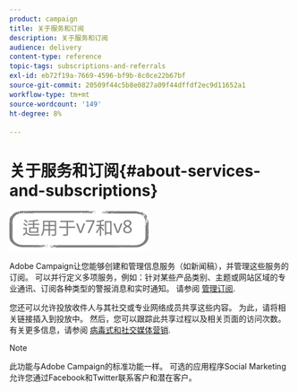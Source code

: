 ```yaml
---
product: campaign
title: 关于服务和订阅
description: 关于服务和订阅
audience: delivery
content-type: reference
topic-tags: subscriptions-and-referrals
exl-id: eb72f19a-7669-4596-bf9b-8c0ce22b67bf
source-git-commit: 20509f44c5b8e0827a09f44dffdf2ec9d11652a1
workflow-type: tm+mt
source-wordcount: '149'
ht-degree: 8%

---
```


# 关于服务和订阅{#about-services-and-subscriptions}

![](../../assets/common.svg)

Adobe Campaign让您能够创建和管理信息服务（如新闻稿），并管理这些服务的订阅。 可以并行定义多项服务，例如：针对某些产品类别、主题或网站区域的专业通讯、订阅各种类型的警报消息和实时通知。 请参阅 [管理订阅](managing-subscriptions.md).

您还可以允许投放收件人与其社交或专业网络成员共享这些内容。 为此，请将相关链接插入到投放中。 然后，您可以跟踪此共享过程以及相关页面的访问次数。 有关更多信息，请参阅 [病毒式和社交媒体营销](viral-and-social-marketing.md).

>[!NOTE]
>
>此功能与Adobe Campaign的标准功能一样。 可选的应用程序Social Marketing允许您通过Facebook和Twitter联系客户和潜在客户。
